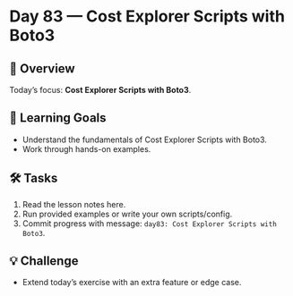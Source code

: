 # Day 83 — Cost Explorer Scripts with Boto3

## 📖 Overview
Today’s focus: **Cost Explorer Scripts with Boto3**.

## 🎯 Learning Goals
- Understand the fundamentals of Cost Explorer Scripts with Boto3.
- Work through hands-on examples.

## 🛠️ Tasks
1. Read the lesson notes here.
2. Run provided examples or write your own scripts/config.
3. Commit progress with message: `day83: Cost Explorer Scripts with Boto3`.

## 💡 Challenge
- Extend today’s exercise with an extra feature or edge case.
